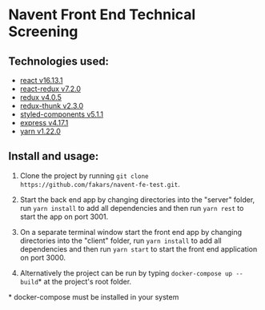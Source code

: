 # Navent Front End Technical Screening

## Technologies used:

- [react v16.13.1](https://reactjs.org/docs/getting-started.html)
- [react-redux v7.2.0](https://react-redux.js.org/introduction/quick-start)
- [redux v4.0.5](https://redux.js.org/api/api-reference)
- [redux-thunk v2.3.0](https://github.com/reduxjs/redux-thunk)
- [styled-components v5.1.1](https://styled-components.com/docs/api)
- [express v4.17.1](https://expressjs.com/en/4x/api.html)
- [yarn v1.22.0](https://yarnpkg.com/getting-started)

## Install and usage:

1. Clone the project by running `git clone https://github.com/fakars/navent-fe-test.git`.

2. Start the back end app by changing directories into the "server" folder, run `yarn install` to add all dependencies and then run `yarn rest` to start the app on port 3001.

3. On a separate terminal window start the front end app by changing directories into the "client" folder, run `yarn install` to add all dependencies and then run `yarn start` to start the front end application on port 3000.

4. Alternatively the project can be run by typing `docker-compose up --build`\* at the project's root folder.

\* docker-compose must be installed in your system
